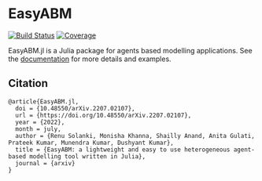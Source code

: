# EasyABM

[![Build Status](https://github.com/RenuSolanki/EasyABM.jl/actions/workflows/CI.yml/badge.svg?branch=main)](https://github.com/RenuSolanki/EasyABM.jl/actions/workflows/CI.yml?query=branch%3Amain)
[![Coverage](https://codecov.io/gh/RenuSolanki/EasyABM.jl/branch/main/graph/badge.svg)](https://codecov.io/gh/RenuSolanki/EasyABM.jl)

EasyABM.jl is a Julia package for agents based modelling applications. See the [documentation](https://renusolanki.github.io/EasyABM.jl/dev/) for more details and examples.

## Citation 

```
@article{EasyABM.jl,
  doi = {10.48550/arXiv.2207.02107},
  url = {https://doi.org/10.48550/arXiv.2207.02107},
  year = {2022},
  month = july,
  author = {Renu Solanki, Monisha Khanna, Shailly Anand, Anita Gulati, Prateek Kumar, Munendra Kumar, Dushyant Kumar},
  title = {EasyABM: a lightweight and easy to use heterogeneous agent-based modelling tool written in Julia},
  journal = {arxiv}
}
```

